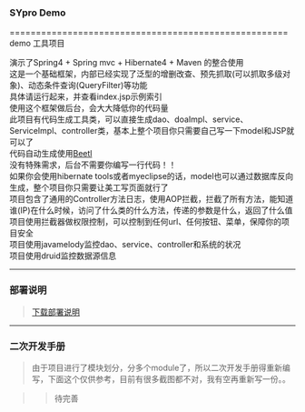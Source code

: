 ### SYpro Demo

=====================================================
demo 工具项目



演示了Spring4 + Spring mvc + Hibernate4 + Maven 的整合使用<br/>
这是一个基础框架，内部已经实现了泛型的增删改查、预先抓取(可以抓取多级对象)、动态条件查询(QueryFilter)等功能<br/>
具体请运行起来，并查看index.jsp示例索引<br/>
使用这个框架做后台，会大大降低你的代码量<br/>
此项目有代码生成工具类，可以直接生成dao、doaImpl、service、ServiceImpl、controller类，基本上整个项目你只需要自己写一下model和JSP就可以了<br/>
代码自动生成使用[Beetl](http://ibeetl.com/community/?/explore/)<br/>
没有特殊需求，后台不需要你编写一行代码！！<br/>
如果你会使用hibernate tools或者myeclipse的话，model也可以通过数据库反向生成，整个项目你只需要让美工写页面就行了<br/>
项目包含了通用的Controller方法日志，使用AOP拦截，拦截了所有方法，能知道谁(IP)在什么时候，访问了什么类的什么方法，传递的参数是什么，返回了什么值<br/>
项目使用拦截器做权限控制，可以控制到任何url、任何按钮、菜单，保障你的项目安全<br/>
项目使用javamelody监控dao、service、controller和系统的状况<br/>
项目使用druid监控数据源信息<br/>

------------------------------------------------------
  
### 部署说明

> [下载部署说明](http://git.oschina.net/sphsyv/sypro/blob/master/DeploymentInstructions.docx)<br/>

--------------------------------------------------------
### 二次开发手册

> 由于项目进行了模块划分，分多个module了，所以二次开发手册得重新编写，下面这个仅供参考，目前有很多截图都不对，我有空再重新写一份。。

>> 待完善<br/>
  

